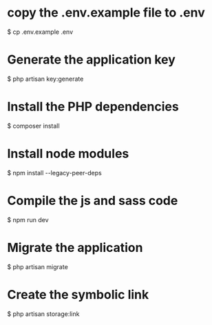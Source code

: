 # copy the .env.example file to .env
$ cp .env.example .env

# Generate the application key
$ php artisan key:generate

# Install the PHP dependencies
$ composer install

# Install node modules
$ npm install --legacy-peer-deps

# Compile the js and sass code
$ npm run dev

# Migrate the application
$ php artisan migrate

# Create the symbolic link
$ php artisan storage:link
